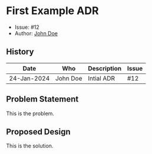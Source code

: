 # First Example ADR

* Issue: #12
* Author: [John Doe](mailto:john.doe@non-existing-domain.nowhere)

## History

| Date | Who | Description | Issue |
| --- | --- | --- | --- |
| 24-Jan-2024 | John Doe | Intial ADR | #12 |

## Problem Statement

This is the problem.

## Proposed Design

This is the solution.
